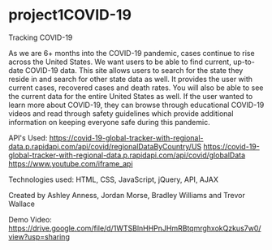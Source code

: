 # project1COVID-19

Tracking COVID-19 

As we are 6+ months into the COVID-19 pandemic, cases continue to rise across the United States.  We want users to be able to find current, up-to-date COVID-19 data. This site allows users to search for the state they reside in and search for other state data as well. It provides the user with current cases, recovered cases and death rates. You will also be able to see the current data for the entire United States as well. If the user wanted to learn more about COVID-19, they can browse through educational COVID-19 videos and read through safety guidelines which provide additional information on keeping everyone safe during this pandemic. 

API's Used: 
https://covid-19-global-tracker-with-regional-data.p.rapidapi.com/api/covid/regionalDataByCountry/US
https://covid-19-global-tracker-with-regional-data.p.rapidapi.com/api/covid/globalData
https://www.youtube.com/iframe_api

Technologies used: HTML, CSS, JavaScript, jQuery, API, AJAX

Created by Ashley Anness, Jordan Morse, Bradley Williams and Trevor Wallace

Demo Video: https://drive.google.com/file/d/1WTSBlnHHPnJHmRBtqmrghxokQzkus7w0/view?usp=sharing


